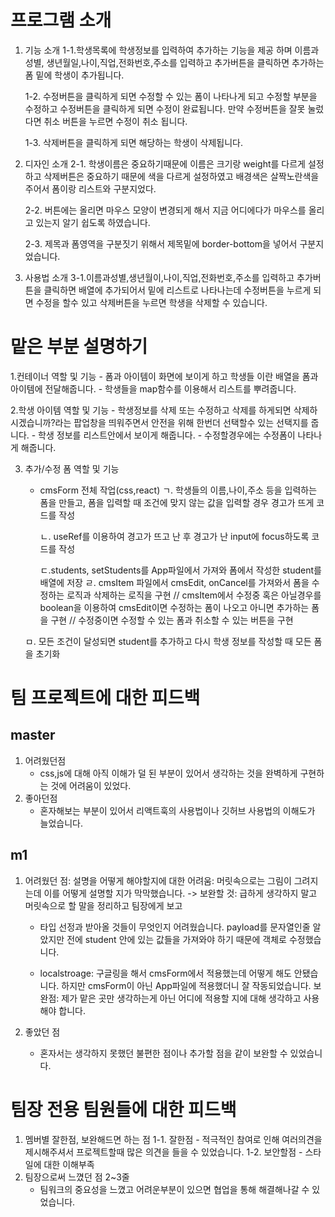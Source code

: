 # 프로그램 소개

1. 기능 소개
   1-1.학생목록에 학생정보를 입력하여 추가하는 기능을 제공 하며 이름과 성별, 생년월일,나이,직업,전화번호,주소를 입력하고 추가버튼을 클릭하면 추가하는 폼 밑에 학생이 추가됩니다.

   1-2. 수정버튼을 클릭하게 되면 수정할 수 있는 폼이 나타나게 되고 수정할 부분을 수정하고 수정버튼을 클릭하게 되면 수정이 완료됩니다.
   만약 수정버튼을 잘못 눌렀다면 취소 버튼을 누르면 수정이 취소 됩니다.

   1-3. 삭제버튼을 클릭하게 되면 해당하는 학생이 삭제됩니다.

2. 디자인 소개
   2-1. 학생이름은 중요하기때문에 이름은 크기랑 weight를 다르게 설정하고 삭제버튼은 중요하기 때문에 색을 다르게 설정하였고 배경색은 살짝노란색을 주어서 폼이랑 리스트와 구분지었다.

   2-2. 버튼에는 올리면 마우스 모양이 변경되게 해서 지금 어디에다가 마우스를 올리고 있는지 알기 쉽도록 하였습니다.

   2-3. 제목과 폼영역을 구분짓기 위해서 제목밑에 border-bottom을 넣어서 구분지었습니다.

3. 사용법 소개
   3-1.이름과성별,생년월이,나이,직업,전화번호,주소를 입력하고 추가버튼을 클릭하면 배열에 추가되어서 밑에 리스트로 나타나는데 수정버튼을 누르게 되면 수정을 할수 있고 삭제버튼을 누르면 학생을 삭제할 수 있습니다.

# 맡은 부분 설명하기

1.컨테이너 역할 및 기능 - 폼과 아이템이 화면에 보이게 하고 학생들 이란 배열을 폼과 아이템에 전달해줍니다. - 학생들을 map함수를 이용해서 리스트를 뿌려줍니다.

2.학생 아이템 역할 및 기능 - 학생정보를 삭제 또는 수정하고 삭제를 하게되면 삭제하시겠습니까?라는 팝업창을 띄워주면서 안전을 위해 한번더 선택할수 있는 선택지를 줍니다. - 학생 정보를 리스트안에서 보이게 해줍니다. - 수정할경우에는 수정폼이 나타나게 해줍니다.

3. 추가/수정 폼 역할 및 기능

   - cmsForm 전체 작업(css,react)
     ㄱ. 학생들의 이름,나이,주소 등을 입력하는 폼을 만들고, 폼을 입력할 때 조건에 맞지 않는 값을 입력할 경우 경고가 뜨게 코드를 작성

     ㄴ. useRef를 이용하여 경고가 뜨고 난 후 경고가 난 input에 focus하도록 코드를 작성

     ㄷ.students, setStudents를 App파일에서 가져와 폼에서 작성한 student를 배열에 저장 ㄹ. cmsItem 파일에서 cmsEdit, onCancel를 가져와서 폼을 수정하는 로직과 삭제하는 로직을 구현 // cmsItem에서 수정중 혹은 아닐경우를 boolean을 이용하여 cmsEdit이면 수정하는 폼이 나오고 아니면 추가하는 폼을 구현 // 수정중이면 수정할 수 있는 폼과 취소할 수 있는 버튼을 구현

   ㅁ. 모든 조건이 달성되면 student를 추가하고 다시 학생 정보를 작성할 때 모든 폼을 초기화

# 팀 프로젝트에 대한 피드백

## master

1. 어려웠던점
   - css,js에 대해 아직 이해가 덜 된 부분이 있어서 생각하는 것을 완벽하게 구현하는 것에 어려움이 있었다.
2. 좋아던점
   - 혼자해보는 부분이 있어서 리액트훅의 사용법이나 깃허브 사용법의 이해도가 늘었습니다.

## m1

1. 어려웠던 점: 설명을 어떻게 해야할지에 대한 어려움: 머릿속으로는 그림이 그려지는데 이를 어떻게 설명할 지가 막막했습니다. -> 보완할 것: 급하게 생각하지 말고 머릿속으로 할 말을 정리하고 팀장에게 보고

   - 타입 선정과 받아올 것들이 무엇인지 어려웠습니다. payload를 문자열인줄 알았지만 전에 student 안에 있는 값들을 가져와야 하기 때문에 객체로 수정했습니다.

   - localstroage: 구글링을 해서 cmsForm에서 적용했는데 어떻게 해도 안됐습니다. 하지만 cmsForm이 아닌 App파일에 적용했더니 잘 작동되었습니다. 보완점: 제가 맡은 곳만 생각하는게 아닌 어디에 적용할 지에 대해 생각하고 사용해야 합니다.

2. 좋았던 점
   - 혼자서는 생각하지 못했던 불편한 점이나 추가할 점을 같이 보완할 수 있었습니다.

# 팀장 전용 팀원들에 대한 피드백

1. 멤버별 잘한점, 보완해드면 하는 점
   1-1. 잘한점 - 적극적인 참여로 인해 여러의견을 제시해주셔서 프로젝트할때 많은 의견을 들을 수 있었습니다.
   1-2. 보안할점 - 스타일에 대한 이해부족
2. 팀장으로써 느꼈던 점 2~3줄
   - 팀워크의 중요성을 느꼈고 어려운부분이 있으면 협업을 통해 해결해나갈 수 있었습니다.
